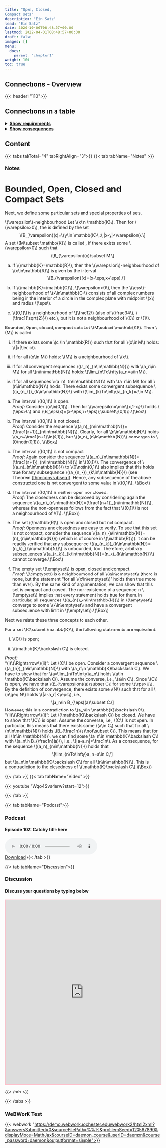 ```yaml
---
title: "Open, Closed,
Compact sets"
description: "Ein Satz"
lead: "Ein Satz"
date: 2020-10-06T08:48:57+00:00
lastmod: 2022-04-01T08:48:57+00:00
draft: false
images: []
menu:
  docs:
    parent: "chapter1"
weight: 100
toc: true
---
```


## Connections - Overview

{{< header1 "110">}}

## Connections in a table

<details>
<summary><b><u>Show requirements</u></b></summary>
<div class="table-responsive-sm">
<table class="table">
<thead>
  <tr>
    <th scope="col">Concept</th>
    <th scope="col">Content</th>
  </tr>
</thead>
<tbody>

<tr>
<th scope="row"><a href="../../chapter0/001/">Sets</a></th>
<td>Sets are the basic building blocks for a lot of mathematics. In order to rigorously define numbers and doing real analysis, we need to know how to work with sets.</td>
</tr>
        
<tr>
<th scope="row"><a href="../../chapter1/101/">Convergence</a></th>
<td>Ein Satz</td>
</tr>
        
<tr>
<th scope="row"><a href="../../chapter1/107/">Subsequences and
Accumulation Values</a></th>
<td>Ein Satz</td>
</tr>
        
<tr>
<th scope="row"><a href="../../chapter0/010/">Operations on Sets</a></th>
<td>Sets can be joined or intersected in order to create new sets.</td>
</tr>
        
<tr class="bg-danger">
<th scope="row"><a href="../../chapter1/110/">Open, Closed,
Compact sets</a></th>
<td>Ein Satz</td>
</tr>
        
</tbody>
</table>
</div>
</details>

<details>
<summary><b><u>Show consequences</u></b></summary>
<div class="table-responsive-sm">
<table class="table">
<thead>
  <tr>
    <th scope="col">Concept</th>
    <th scope="col">Content</th>
  </tr>
</thead>
<tbody>

<tr class="bg-danger">
<th scope="row"><a href="../../chapter1/110/">Open, Closed,
Compact sets</a></th>
<td>Ein Satz</td>
</tr>
        
<tr>
<th scope="row"><a href="../../chapter1/111/">Heine-Borel Theorem</a></th>
<td>Ein Satz</td>
</tr>
        
<tr>
<th scope="row"><a href="../../chapter1/112/">Interior, Closure,
Boundary</a></th>
<td>Ein Satz</td>
</tr>
        
</tbody>
</table>
</div>
</details>


## Content

{{< tabs tabTotal="4" tabRightAlign="3">}}
{{< tab tabName="Notes" >}}

### Notes 
<h1 id="bounded-open-closed-and-compact-sets">Bounded, Open, Closed and
Compact Sets</h1>
<p>Next, we define some particular sets and special properties of
sets.</p>
<div class="Definition">
<p><span><span
class="math inline">\(\varepsilon\)</span>-neighbourhood</span> Let
<span class="math inline">\(x\in \mathbb{K}\)</span>. Then for <span
class="math inline">\(\varepsilon&gt;0\)</span>, the is defined by the
set <span class="math display">\[B_{\varepsilon}(x)=\{y\in
\mathbb{K}\,:\,|x-y|&lt;\varepsilon\}.\]</span> A set <span
class="math inline">\(M\subset \mathbb{K}\)</span> is called , if there
exists some <span class="math inline">\(\varepsilon&gt;0\)</span> such
that <span class="math display">\[B_{\varepsilon}(x)\subset
M.\]</span></p>
</div>
<div class="example">
<ol type="a">
<li><p>If <span class="math inline">\(\mathbb{K}=\mathbb{R}\)</span>,
then the <span class="math inline">\(\varepsilon\)</span>-neighbourhood
of <span class="math inline">\(x\in\mathbb{R}\)</span> is given by the
interval <span
class="math display">\[B_{\varepsilon}(x)=(x-\eps,x+\eps).\]</span></p></li>
<li><p>If <span class="math inline">\(\mathbb{K}=\mathbb{C}\)</span>,
<span class="math inline">\(\varepsilon&gt;0\)</span>, then the <span
class="math inline">\(\eps\)</span>-neighbourhood of <span
class="math inline">\(x\in\mathbb{C}\)</span> consists of all complex
numbers being in the interior of a circle in the complex plane with
midpoint <span class="math inline">\(x\)</span> and radius <span
class="math inline">\(\eps\)</span>.</p></li>
<li><p><span class="math inline">\([0,1]\)</span> is a neighbourhood of
<span class="math inline">\(\frac12\)</span> (also of <span
class="math inline">\(\frac34\)</span>, <span
class="math inline">\(\frac1{\sqrt{2}}\)</span> etc.), but it is not a
neighbourhood of <span class="math inline">\(0\)</span> or <span
class="math inline">\(1\)</span>.</p></li>
</ol>
</div>
<div class="Definition">
<p><span>Bounded<span>,</span> Open<span>,</span> closed<span>,</span>
compact sets</span><span id="def:clopco" label="def:clopco"></span> Let
<span class="math inline">\(M\subset \mathbb{K}\)</span>. Then <span
class="math inline">\(M\)</span> is called</p>
<ol type="i">
<li><p>if there exists some <span class="math inline">\(c \in
\mathbb{R}\)</span> such that for all <span class="math inline">\(x\in
M\)</span> holds: <span class="math inline">\(|x|\leq
c\)</span>.</p></li>
<li><p>if for all <span class="math inline">\(x\in M\)</span> holds:
<span class="math inline">\(M\)</span> is a neighbourhood of <span
class="math inline">\(x\)</span>.</p></li>
<li><p>if for all convergent sequences <span
class="math inline">\((a_n)_{n\in\mathbb{N}}\)</span> with <span
class="math inline">\(a_n\in M\)</span> for all <span
class="math inline">\(n\in\mathbb{N}\)</span> holds: <span
class="math inline">\(\lim_{n\To\infty}a_n=a\in M\)</span>.</p></li>
<li><p>if for all sequences <span
class="math inline">\((a_n)_{n\in\mathbb{N}}\)</span> with <span
class="math inline">\(a_n\in M\)</span> for all <span
class="math inline">\(n\in\mathbb{N}\)</span> holds: There exists some
convergent subsequence <span
class="math inline">\((a_{n_k})_{k\in\mathbb{N}}\)</span> with <span
class="math inline">\(\lim_{k\To\infty}a_{n_k}=a\in M\)</span>.</p></li>
</ol>
</div>
<div class="example">
<ol type="a">
<li><p>The interval <span class="math inline">\((0,1)\)</span> is
open.<br />
<span><em>Proof:</em></span> Consider <span
class="math inline">\(x\in(0,1)\)</span>. Then for <span
class="math inline">\(\varepsilon=\min\{x,1-x\}\)</span> holds <span
class="math inline">\(\eps&gt;0\)</span> and <span
class="math inline">\(B_\eps(x)=(x-\eps,x+\eps)\;\subset\;(0,1)\)</span>.<span
class="math inline">\(\Box\)</span></p></li>
<li><p>The interval <span class="math inline">\((0,1)\)</span> is not
closed.<br />
<span><em>Proof:</em></span> Consider the sequence <span
class="math inline">\((a_n)_{n\in\mathbb{N}}=(\frac1{n+1})_{n\in\mathbb{N}}\)</span>.
Clearly, for all <span class="math inline">\(n\in\mathbb{N}\)</span>
holds <span class="math inline">\(a_n=\frac1{n+1}\in(0,1)\)</span>, but
<span class="math inline">\((a_n)_{n\in\mathbb{N}}\)</span> converges to
<span class="math inline">\(0\notin(0,1)\)</span>. <span
class="math inline">\(\Box\)</span></p></li>
<li><p>The interval <span class="math inline">\((0,1)\)</span> is not
compact.<br />
<span><em>Proof:</em></span> Again consider the sequence <span
class="math inline">\((a_n)_{n\in\mathbb{N}}=(\frac1{n+1})_{n\in\mathbb{N}}\)</span>
in <span class="math inline">\((0,1)\)</span>. The convergence of <span
class="math inline">\((a_n)_{n\in\mathbb{N}}\)</span> to <span
class="math inline">\(0\notin(0,1)\)</span> also implies that this holds
true for any subsequence <span
class="math inline">\((a_{n_k})_{k\in\mathbb{N}}\)</span> (see
Theorem <a href="#thm:convsubseq" data-reference-type="ref"
data-reference="thm:convsubseq">[thm:convsubseq]</a>). Hence, any
subsequence of the above constructed one is not convergent to some value
in <span class="math inline">\((0,1)\)</span>. <span
class="math inline">\(\Box\)</span></p></li>
<li><p>The interval <span class="math inline">\((0,1]\)</span> is
neither open nor closed.<br />
<span><em>Proof:</em></span> The closedness can be disproved by
considering again the sequence <span
class="math inline">\((a_n)_{n\in\mathbb{N}}=(\frac1{n+1})_{n\in\mathbb{N}}\)</span>,
whereas the non-openness follows from the fact that <span
class="math inline">\((0,1]\)</span> is not a neighbourhood of <span
class="math inline">\(1\)</span>. <span
class="math inline">\(\Box\)</span></p></li>
<li><p>The set <span class="math inline">\(\mathbb{R}\)</span> is open
and closed but not compact.<br />
<span><em>Proof:</em></span> Openness and closedness are easy to verify.
To see that this set is not compact, consider the sequence <span
class="math inline">\((a_n)_{n\in\mathbb{N}}=(n)_{n\in\mathbb{N}}\)</span>
(which is of course in <span class="math inline">\(\mathbb{R}\)</span>).
It can be readily verified that any subsequence <span
class="math inline">\((a_{n_k})_{k\in\mathbb{N}}=(n_k)_{k\in\mathbb{N}}\)</span>
is unbounded, too. Therefore, arbitrary subsequences <span
class="math inline">\((a_{n_k})_{k\in\mathbb{N}}=(n_k)_{k\in\mathbb{N}}\)</span>
cannot converge.<span class="math inline">\(\Box\)</span></p></li>
<li><p>The empty set <span class="math inline">\(\emptyset\)</span> is
open, closed and compact.<br />
<span><em>Proof:</em></span> <span
class="math inline">\(\emptyset\)</span> is a neighbourhood of all <span
class="math inline">\(x\in\emptyset\)</span> (there is none, but the
statement “for all <span class="math inline">\(x\in\emptyset\)</span>”
holds then true more than ever). By the same kind of argumentation, we
can show that this set is compact and closed. The non-existence of
a sequence in <span class="math inline">\(\emptyset\)</span> implies
that every statement holds true for them. In particular, all sequences
<span class="math inline">\((a_{n})_{n\in\mathbb{N}}\)</span> in <span
class="math inline">\(\emptyset\)</span> converge to some <span
class="math inline">\(x\in\emptyset\)</span> and have a convergent
subsequence with limit in <span
class="math inline">\(\emptyset\)</span>.<span
class="math inline">\(\Box\)</span></p></li>
</ol>
</div>
<p>Next we relate these three concepts to each other.</p>
<div class="Theorem">
<p>For a set <span class="math inline">\(C\subset \mathbb{K}\)</span>,
the following statements are equivalent:</p>
<ol type="i">
<li><p><span class="math inline">\(C\)</span> is open;</p></li>
<li><p><span class="math inline">\(\mathbb{K}\backslash C\)</span> is
closed.</p></li>
</ol>
</div>
<p><span><em>Proof:</em></span><br />
“(i)<span class="math inline">\(\Rightarrow\)</span>(ii)”: Let <span
class="math inline">\(C\)</span> be open. Consider a convergent sequence
<span class="math inline">\((a_{n})_{n\in\mathbb{N}}\)</span> with <span
class="math inline">\(a_n\in \mathbb{K}\backslash C\)</span>. We have to
show that for <span
class="math inline">\(a=\lim_{n\To\infty}a_n\)</span> holds <span
class="math inline">\(a\in \mathbb{K}\backslash C\)</span>. Assume the
converse, i.e., <span class="math inline">\(a\in C\)</span>. Since <span
class="math inline">\(C\)</span> is open, we have that <span
class="math inline">\(B_{\varepsilon}(a)\subset C\)</span> for some
<span class="math inline">\(\eps&gt;0\)</span>. By the definition of
convergence, there exists some <span class="math inline">\(N\)</span>
such that for all <span class="math inline">\(n\geq N\)</span> holds
<span class="math inline">\(|a-a_n|&lt;\eps\)</span>, i.e., <span
class="math display">\[a_n\in B_{\eps}(a)\subset C.\]</span> However,
this is a contradiction to <span class="math inline">\(a_n\in
\mathbb{K}\backslash C\)</span>.<br />
“(ii)<span class="math inline">\(\Rightarrow\)</span>(i)”: Let <span
class="math inline">\(\mathbb{K}\backslash C\)</span> be closed. We have
to show that <span class="math inline">\(C\)</span> is open. Assume the
converse, i.e., <span class="math inline">\(C\)</span> is not open. In
particular, this means that there exists some <span
class="math inline">\(a\in C\)</span> such that for all <span
class="math inline">\(n\in\mathbb{N}\)</span> holds <span
class="math inline">\(B_{\frac1n}(a)\not\subset C\)</span>. This means
that for all <span class="math inline">\(n\in \mathbb{N}\)</span>, we
can find some <span class="math inline">\(a_n\in \mathbb{K}\backslash
C\)</span> with <span class="math inline">\(a_n\in
B_{\frac1n}(a)\)</span>, i.e., <span
class="math inline">\(|a-a_n|&lt;\frac1n\)</span>. As a consequence, for
the sequence <span class="math inline">\((a_n)_{n\in\mathbb{N}}\)</span>
holds that <span class="math display">\[\lim_{n\To\infty}a_n=a\in
C,\]</span> but <span class="math inline">\(a_n\in \mathbb{K}\backslash
C\)</span> for all <span class="math inline">\(n\in\mathbb{N}\)</span>.
This is a contradiction to the closedness of <span
class="math inline">\(\mathbb{K}\backslash C\)</span>.<span
class="math inline">\(\Box\)</span></p>


{{< /tab >}}
{{< tab tabName="Video" >}}

{{< youtube "Wqo4Svs4erw?start=12">}}

{{< /tab >}}


{{< tab tabName="Podcast">}}
<h3>Podcast</h3>
<h4>Episode 102: Catchy title here</h4>
<audio controls>
  <source src="PODCAST_real" type="audio/wav" />
  Your browser does not support the audio element.
</audio>
<br />
<a href="" class="btn btn-primary btn-lg" download="PODCAST_real"
  >Download</a
>
{{< /tab >}}

{{< tab tabName="Discussion">}}

  <h3>Discussion</h3>
  <h4>Discuss your questions by typing below</h4>

  <iframe
    style="border: 2px solid pink"
    class="embed-responsive-item"
    name="embed_readwrite"
    src="https://pads.rz.tuhh.de/p/"
    width="100%"
    height="600"
  ></iframe>

{{< /tab >}}

{{< /tabs >}}


### WeBWorK Test

{{< webwork "https://demo.webwork.rochester.edu/webwork2/html2xml?&answersSubmitted=0&sourceFilePath=%%%&problemSeed=123567890&displayMode=MathJax&courseID=daemon_course&userID=daemon&course_password=daemon&outputformat=simple">}}
